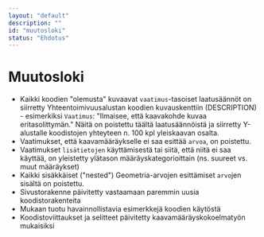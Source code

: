 ```yaml
---
layout: "default"
description: ""
id: "muutosloki"
status: "Ehdotus"
---
```

 # Muutosloki

* Kaikki koodien "olemusta" kuvaavat ```vaatimus```-tasoiset laatusäännöt on siirretty Yhteentoimivuusalustan koodien kuvauskenttiin (DESCRIPTION) - esimerkiksi ```Vaatimus```: "Ilmaisee, että kaavakohde kuvaa eritasolittymän." Näitä on poistettu täältä laatusäännöistä ja siirretty Y-alustalle koodistojen yhteyteen n. 100 kpl yleiskaavan osalta.
* Vaatimukset, että kaavamääräykselle ei saa esittää ```arvoa```, on poistettu.
* Vaatimukset ```lisätietojen``` käyttämisestä tai siitä, että niitä ei saa käyttää, on yleistetty ylätason määräyskategorioittain (ns. suureet vs. muut määräykset)
* Kaikki sisäkkäiset ("nested") Geometria-arvojen esittämiset ```arvo```jen sisältä on poistettu.
* Sivustorakenne päivitetty vastaamaan paremmin uusia koodistorakenteita
* Mukaan tuotu havainnollistavia esimerkkejä koodien käytöstä
* Koodistoviittaukset ja selitteet päivitetty kaavamääräyskokoelmatyön mukaisiksi